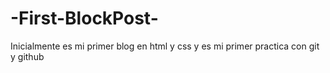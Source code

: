 # -First-BlockPost-
Inicialmente es mi primer blog en html y css y es mi primer practica con git y github
